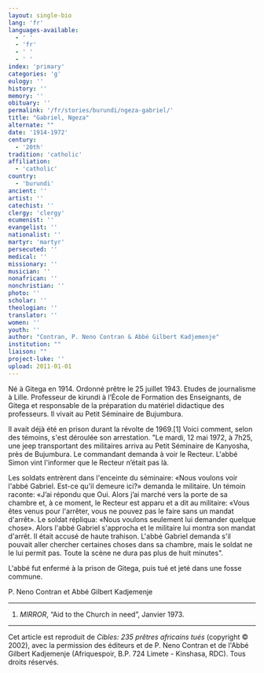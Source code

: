 ```yaml
---
layout: single-bio
lang: 'fr'
languages-available:
  - ' '
  - 'fr'
  - ' '
  - ' '
index: 'primary'
categories: 'g'
eulogy: ''
history: ''
memory: ''
obituary: ''
permalink: '/fr/stories/burundi/ngeza-gabriel/'
title: "Gabriel, Ngeza"
alternate: ""
date: '1914-1972'
century:
  - '20th'
tradition: 'catholic'
affiliation:
  - 'catholic'
country:
  - 'burundi'
ancient: ''
artist: ''
catechist: ''
clergy: 'clergy'
ecumenist: ''
evangelist: ''
nationalist: ''
martyr: 'martyr'
persecuted: ''
medical: ''
missionary: ''
musician: ''
nonafrican: ''
nonchristian: ''
photo: ''
scholar: ''
theologian: ''
translator: ''
women: ''
youth: ''
author: "Contran, P. Neno Contran & Abbé Gilbert Kadjemenje"
institution: ""
liaison: ""
project-luke: ''
upload: 2011-01-01
---
```




Né à Gitega en 1914. Ordonné prêtre le 25 juillet 1943. Etudes de journalisme à Lille. Professeur de kirundi à l’École de Formation des Enseignants, de Gitega et responsable de la préparation du matériel didactique des professeurs. Il vivait au Petit Séminaire de Bujumbura.

Il avait déjà été en prison durant la révolte de 1969.[1] Voici comment, selon des témoins, s'est déroulée son arrestation. "Le mardi, 12 mai 1972, à 7h25, une jeep transportant des militaires arriva au Petit Séminaire de Kanyosha, près de Bujumbura. Le commandant demanda à voir le Recteur. L'abbé Simon vint l'informer que le Recteur n’était pas là.

Les soldats entrèrent dans l'enceinte du séminaire: «Nous voulons voir l'abbé Gabriel. Est-ce qu'il demeure ici?» demanda le militaire. Un témoin raconte: «J’ai répondu que Oui. Alors j’ai marché vers la porte de sa chambre et, à ce moment, le Recteur est apparu et a dit au militaire: «Vous êtes venus pour l'arrêter, vous ne pouvez pas le faire sans un mandat d'arrêt». Le soldat répliqua: «Nous voulons seulement lui demander quelque chose». Alors l'abbé Gabriel s'approcha et le militaire lui montra son mandat d'arrêt. Il était accusé de haute trahison. L'abbé Gabriel demanda s'il pouvait aller chercher certaines choses dans sa chambre, mais le soldat ne le lui permit pas. Toute la scène ne dura pas plus de huit minutes".

L'abbé fut enfermé à la prison de Gitega, puis tué et jeté dans une fosse commune.

P. Neno Contran et Abbé Gilbert Kadjemenje

---

1. *MIRROR*, “Aid to the Church in need”, Janvier 1973.

---

Cet article est reproduit de *Cibles: 235 prêtres africains tués* (copyright © 2002), avec la permission des éditeurs et de P. Neno Contran et de l'Abbé Gilbert Kadjemenje (Afriquespoir, B.P. 724 Limete - Kinshasa, RDC). Tous droits réservés.
